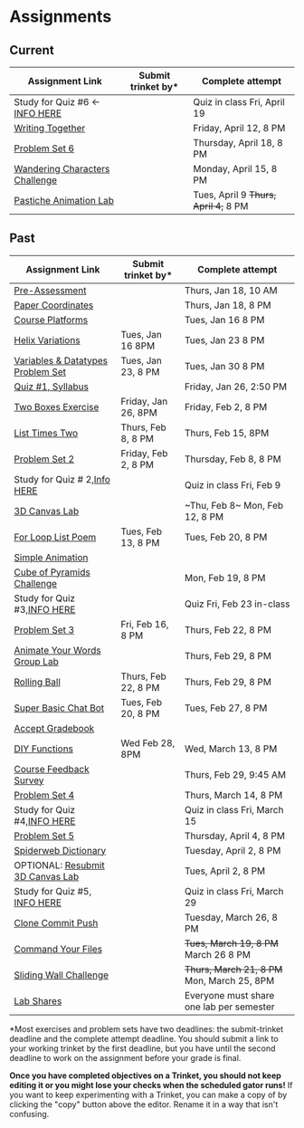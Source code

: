 # Assignments

## Current

| Assignment Link                                                                                                                       | Submit trinket by\* | Complete attempt                              |
| ------------------------------------------------------------------------------------------------------------------------------------- | ------------------- | --------------------------------------------- |
| Study for Quiz #6 <- [INFO HERE](https://github.com/allegheny-college-cmpsc-100-spring-2024/slides/blob/main/reminders/quiz-6.md) | | Quiz in class Fri, April 19 |
| [Writing Together](https://classroom.github.com/a/cYMBPtu8) | | Friday, April 12, 8 PM | 
|[Problem Set 6](https://classroom.github.com/a/6zlnpSeQ) ||Thursday, April 18, 8 PM|
|[Wandering Characters Challenge](https://classroom.github.com/a/9f9obWgU) ||Monday, April 15, 8 PM|
| [Pastiche Animation Lab](https://classroom.github.com/a/YB_onkBP)                                                                        |                     | Tues, April 9 ~~Thurs, April 4,~~ 8 PM                      |


## Past

| Assignment Link                                                                                                                        | Submit trinket by\* | Complete attempt                |
| -------------------------------------------------------------------------------------------------------------------------------------- | ------------------- | ------------------------------- |
| [Pre-Assessment](https://docs.google.com/forms/d/e/1FAIpQLSfI8_lGf7UB6HnVHs0JR19XtWAWmneT_HUIM1-ACb_C7mWakw/viewform?usp=sf_link)         |                     | Thurs, Jan 18, 10 AM            |
| [Paper Coordinates](https://classroom.github.com/a/tOox8MQP)                                                                              |                     | Thurs, Jan 18, 8 PM             |
| [Course Platforms](https://classroom.github.com/a/I_aPYXfe)                                                                               |                     | Tues, Jan 16 8 PM               |
| [Helix Variations](https://classroom.github.com/a/iYUubKEG)                                                                               | Tues, Jan 16 8PM    | Tues, Jan 23 8 PM               |
| [Variables &amp; Datatypes Problem Set](https://classroom.github.com/a/UNxAOcxS)                                                          | Tues, Jan 23, 8 PM  | Tues, Jan 30 8 PM               |
| [Quiz #1, Syllabus](https://docs.google.com/forms/d/e/1FAIpQLScanSjvjOR6N-Rf6yZ-pl0gq8Pm-xRVHQ2uahtVkvkKdG-eIg/viewform?usp=sf_link)      |                     | Friday, Jan 26, 2:50 PM         |
| [Two Boxes Exercise](https://classroom.github.com/a/87Sq-wos)                                                                             | Friday, Jan 26, 8PM | Friday, Feb 2, 8 PM             |
| [List Times Two](https://classroom.github.com/a/taX8ZU6t)                                                                                 | Thurs, Feb 8, 8 PM  | Thurs, Feb 15, 8PM              |
| [Problem Set 2](https://classroom.github.com/a/bvROnoOH)                                                                                  | Friday, Feb 2, 8 PM | Thursday, Feb 8, 8 PM           |
| Study for Quiz # 2,[Info HERE](https://github.com/allegheny-college-cmpsc-100-spring-2024/slides/blob/main/reminders/feb-9-quiz.md)       |                     | Quiz in class Fri, Feb 9        |
| [3D Canvas Lab](https://classroom.github.com/a/45BEsoro)                                                                                  |                     | ~Thu, Feb 8~ Mon, Feb 12, 8 PM |
| [For Loop List Poem](https://classroom.github.com/a/48MUfU-F)                                                                             | Tues, Feb 13, 8 PM  | Tues, Feb 20, 8 PM              |
| [Simple Animation](https://classroom.github.com/a/EU6LyQlp)                                                                               |                     |                                 |
| [Cube of Pyramids Challenge](https://classroom.github.com/a/zrz_IC5W)                                                                     |                     | Mon, Feb 19, 8 PM               |
| Study for Quiz #3,[INFO HERE](https://github.com/allegheny-college-cmpsc-100-spring-2024/slides/blob/main/reminders/quiz-3.md)            |                     | Quiz Fri, Feb 23 in-class       |
| [Problem Set 3](https://classroom.github.com/a/YirqgstC)                                                                                  | Fri, Feb 16, 8 PM   | Thurs, Feb 22, 8 PM             |
| [Animate Your Words Group Lab](https://classroom.github.com/a/HdHWCaJJ)                                                                   |                     | Thurs, Feb 29, 8 PM             |
| [Rolling Ball](https://classroom.github.com/a/AyfrQbje)                                                                                   | Thurs, Feb 22, 8 PM | Thurs, Feb 29, 8 PM             |
| [Super Basic Chat Bot](https://classroom.github.com/a/zFgt-VMj)                                                                           | Tues, Feb 20, 8 PM  | Tues, Feb 27, 8 PM              |
| [Accept Gradebook](https://classroom.github.com/a/7dLK4j3-)                                                                               |                     |                                 |
| [DIY Functions](https://classroom.github.com/a/iCIuKx1Y)                                                                                  | Wed Feb 28, 8PM     | Wed, March 13, 8 PM             |
| [Course Feedback Survey](https://docs.google.com/forms/d/e/1FAIpQLSciC4qjeHVpMU3mrBb7DDafB6i_96lPj37Ye9oei5rKWzbsnA/viewform?usp=sf_link) |                     | Thurs, Feb 29, 9:45 AM          |
| [Problem Set 4](https://classroom.github.com/a/o3j_EDOb)                                                                                  |                     | Thurs, March 14, 8 PM           |
| Study for Quiz #4,[INFO HERE](https://github.com/allegheny-college-cmpsc-100-spring-2024/slides/blob/main/reminders/quiz-4.md)            |                     | Quiz in class Fri, March 15     |
|[Problem Set 5](https://classroom.github.com/a/s1UujlD8) ||Thursday, April 4, 8 PM|
|[Spiderweb Dictionary](https://classroom.github.com/a/SJaSvL8A) ||Tuesday, April 2, 8 PM|
| OPTIONAL: [Resubmit 3D Canvas Lab](https://github.com/allegheny-college-cmpsc-100-spring-2024/slides/blob/main/reminders/lab-resubmit.md) |                     | Tues, April 2, 8 PM                           |
| Study for Quiz #5, [INFO HERE](https://github.com/allegheny-college-cmpsc-100-spring-2024/slides/blob/main/reminders/quiz-5.md)           |                     | Quiz in class Fri, March 29                   |
| [Clone Commit Push](https://classroom.github.com/a/inFop3Mr)                                                                             |                     | Tuesday, March 26, 8 PM                       |
| [Command Your Files](https://classroom.github.com/a/Oua4f7-l)                                                                            |                     | ~~Tues, March 19, 8 PM~~  March 26  8 PM     |
| [Sliding Wall Challenge](https://classroom.github.com/a/wqnNGfU5)                                                                        |                     | ~~Thurs, March 21, 8 PM~~ Mon, March 25, 8PM |
| [Lab Shares](https://github.com/allegheny-college-cmpsc-100-spring-2024/slides/blob/main/reminders/labShares.md)                         |                     | Everyone must share one lab per semester      |

\*Most exercises and problem sets have two deadlines: the submit-trinket deadline and the complete attempt deadline. You should submit a link to your working trinket by the first deadline, but you have until the second deadline to work on the assignment before your grade is final.

**Once you have completed objectives on a Trinket, you should not keep editing it or you might lose your checks when the scheduled gator runs!** If you want to keep experimenting with a Trinket, you can make a copy of by clicking the "copy" button above the editor. Rename it in a way that isn't confusing.
